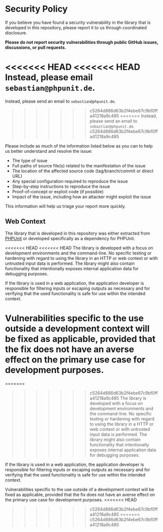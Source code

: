 # Security Policy

If you believe you have found a security vulnerability in the library that is developed in this repository, please report it to us through coordinated disclosure.

**Please do not report security vulnerabilities through public GitHub issues, discussions, or pull requests.**

<<<<<<< HEAD
<<<<<<< HEAD
Instead, please email `sebastian@phpunit.de`.
=======
Instead, please send an email to `sebastian@phpunit.de`.
>>>>>>> c5264d886d63b2f4ebe67c9bf0ffa41218a9c485
=======
Instead, please send an email to `sebastian@phpunit.de`.
>>>>>>> c5264d886d63b2f4ebe67c9bf0ffa41218a9c485

Please include as much of the information listed below as you can to help us better understand and resolve the issue:

* The type of issue
* Full paths of source file(s) related to the manifestation of the issue
* The location of the affected source code (tag/branch/commit or direct URL)
* Any special configuration required to reproduce the issue
* Step-by-step instructions to reproduce the issue
* Proof-of-concept or exploit code (if possible)
* Impact of the issue, including how an attacker might exploit the issue

This information will help us triage your report more quickly.

## Web Context

The library that is developed in this repository was either extracted from [PHPUnit](https://github.com/sebastianbergmann/phpunit) or developed specifically as a dependency for PHPUnit.

<<<<<<< HEAD
<<<<<<< HEAD
The library is developed with a focus on development environments and the command-line. No specific testing or hardening with regard to using the library in an HTTP or web context or with untrusted input data is performed. The library might also contain functionality that intentionally exposes internal application data for debugging purposes.

If the library is used in a web application, the application developer is responsible for filtering inputs or escaping outputs as necessary and for verifying that the used functionality is safe for use within the intended context.

Vulnerabilities specific to the use outside a development context will be fixed as applicable, provided that the fix does not have an averse effect on the primary use case for development purposes.
=======
=======
>>>>>>> c5264d886d63b2f4ebe67c9bf0ffa41218a9c485
The library is developed with a focus on development environments and the command-line. No specific testing or hardening with regard to using the library in a HTTP or web context or with untrusted input data is performed. The library might also contain functionality that intentionally exposes internal application data for debugging purposes.

If the library is used in a web application, the application developer is responsible for filtering inputs or escaping outputs as necessary and for verifying that the used functionality is safe for use within the intended context.

Vulnerabilities specific to the use outside of a development context will be fixed as applicable, provided that the fix does not have an averse effect on the primary use case for development purposes.
<<<<<<< HEAD
>>>>>>> c5264d886d63b2f4ebe67c9bf0ffa41218a9c485
=======
>>>>>>> c5264d886d63b2f4ebe67c9bf0ffa41218a9c485

